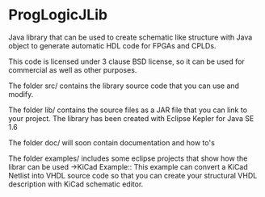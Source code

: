 ProgLogicJLib
=============

Java library that can be used to create schematic like structure with Java object to generate automatic HDL code for FPGAs and CPLDs. 

This code is licensed under 3 clause BSD license, so it can be used for commercial as well as other purposes. 

The folder src/ contains the library source code that you can use and modify. 

The folder lib/ contains the source files as a JAR file that you can link to your project. The library has been created with Eclipse Kepler for Java SE 1.6

The folder doc/ will soon contain documentation and how to's

The folder examples/ includes some eclipse projects that show how the librar can be used
->KiCad Example:: This example can convert a KiCad Netlist into VHDL source code so that you can 
  create your structural VHDL description with KiCad schematic editor. 
